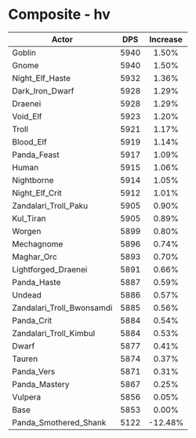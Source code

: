# Composite - hv
| Actor | DPS | Increase |
|---|:---:|:---:|
|Goblin|5940|1.50%|
|Gnome|5940|1.50%|
|Night_Elf_Haste|5932|1.36%|
|Dark_Iron_Dwarf|5928|1.29%|
|Draenei|5928|1.29%|
|Void_Elf|5923|1.20%|
|Troll|5921|1.17%|
|Blood_Elf|5919|1.14%|
|Panda_Feast|5917|1.09%|
|Human|5915|1.06%|
|Nightborne|5914|1.05%|
|Night_Elf_Crit|5912|1.01%|
|Zandalari_Troll_Paku|5905|0.90%|
|Kul_Tiran|5905|0.89%|
|Worgen|5899|0.80%|
|Mechagnome|5896|0.74%|
|Maghar_Orc|5893|0.70%|
|Lightforged_Draenei|5891|0.66%|
|Panda_Haste|5887|0.59%|
|Undead|5886|0.57%|
|Zandalari_Troll_Bwonsamdi|5885|0.56%|
|Panda_Crit|5884|0.54%|
|Zandalari_Troll_Kimbul|5884|0.53%|
|Dwarf|5877|0.41%|
|Tauren|5874|0.37%|
|Panda_Vers|5871|0.31%|
|Panda_Mastery|5867|0.25%|
|Vulpera|5856|0.05%|
|Base|5853|0.00%|
|Panda_Smothered_Shank|5122|-12.48%|
